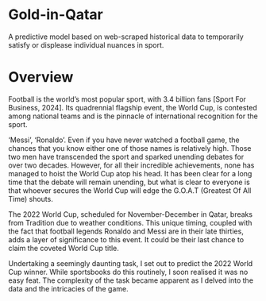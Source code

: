 # Gold-in-Qatar
A predictive model based on web-scraped historical data to temporarily satisfy or displease individual nuances in sport.

# Overview
Football is the world’s most popular sport, with 3.4 billion fans [Sport For Business, 2024]. Its quadrennial flagship event, the World Cup, is contested among national teams and is the pinnacle of international recognition for the sport.

‘Messi’, ‘Ronaldo’. Even if you have never watched a football game, the chances that you know either one of those names is relatively high. Those two men have transcended the sport and sparked unending debates for over two decades. However, for all their incredible achievements, none has managed to hoist the World Cup atop his head. 
It has been clear for a long time that the debate will remain unending, but what is clear to everyone is that whoever secures the World Cup will edge the G.O.A.T (Greatest Of All Time) shouts.

The 2022 World Cup, scheduled for November-December in Qatar, breaks from Tradition due to weather conditions. This unique timing, coupled with the fact that football legends Ronaldo and Messi are in their late thirties, adds a layer of significance to this event. It could be their last chance to claim the coveted World Cup title.

Undertaking a seemingly daunting task, I set out to predict the 2022 World Cup winner. While sportsbooks do this routinely, I soon realised it was no easy feat. The complexity of the task became apparent as I delved into the data and the intricacies of the game.
